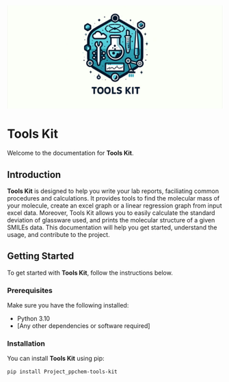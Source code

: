 ![Project Logo](./_static/images/logo_project.png)

# Tools Kit
Welcome to the documentation for **Tools Kit**.


## Introduction

**Tools Kit** is designed to help you write your lab reports, faciliating common procedures and calculations. It provides tools to find the molecular mass of your molecule, create an excel graph or a linear regression graph from input excel data. Moreover, Tools Kit allows you to easily calculate the standard deviation of glassware used, and prints the molecular structure of a given SMILEs data.
This documentation will help you get started, understand the usage, and contribute to the project.

## Getting Started

To get started with **Tools Kit**, follow the instructions below.

### Prerequisites

Make sure you have the following installed:
- Python 3.10
- [Any other dependencies or software required]

### Installation

You can install **Tools Kit** using pip:

```bash
pip install Project_ppchem-tools-kit